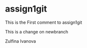 # assign1git
This is the First comment to assign1git

This is a change on newbranch


Zulfina Ivanova

